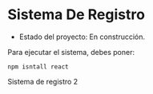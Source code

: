 <h1> Sistema De Registro</h1>

- Estado del proyecto: En construcción. 

Para ejecutar el sistema, debes poner:

```npm isntall react```

Sistema de registro 2 
